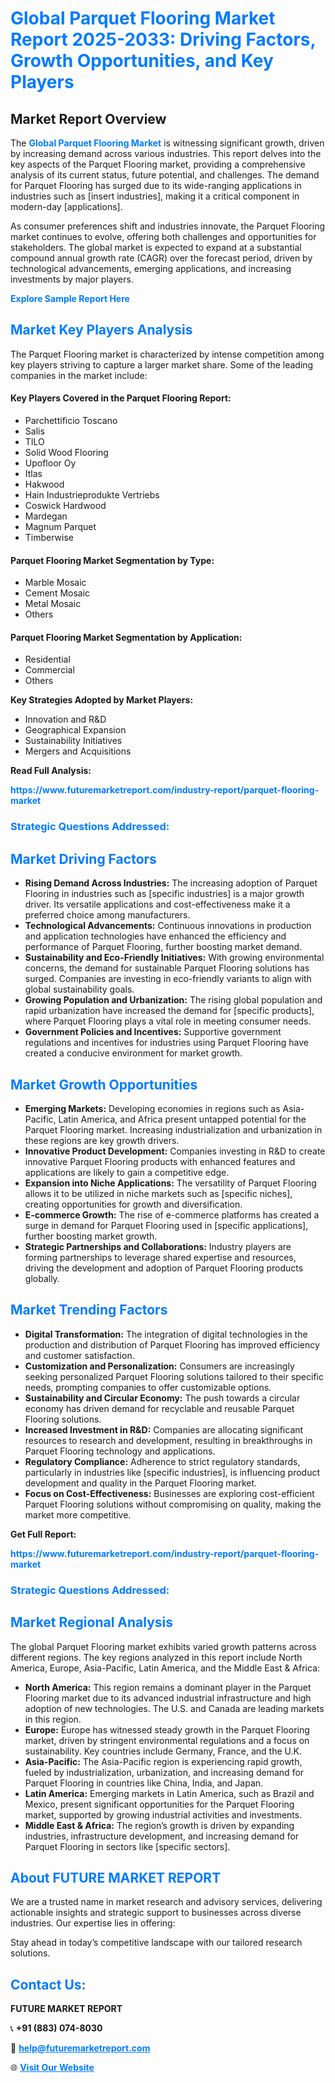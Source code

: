 <h1 style="color: #007BFF;">Global Parquet Flooring Market Report 2025-2033: Driving Factors, Growth Opportunities, and Key Players</h1>

<section id="overview">
<h2>Market Report Overview</h2>
<p>The <a href="https://www.futuremarketreport.com/industry-report/parquet-flooring-market" style="color: #007BFF; text-decoration: none;"><strong>Global Parquet Flooring Market</strong></a> is witnessing significant growth, driven by increasing demand across various industries. This report delves into the key aspects of the Parquet Flooring market, providing a comprehensive analysis of its current status, future potential, and challenges. The demand for Parquet Flooring has surged due to its wide-ranging applications in industries such as [insert industries], making it a critical component in modern-day [applications].</p>
<p>As consumer preferences shift and industries innovate, the Parquet Flooring market continues to evolve, offering both challenges and opportunities for stakeholders. The global market is expected to expand at a substantial compound annual growth rate (CAGR) over the forecast period, driven by technological advancements, emerging applications, and increasing investments by major players.</p>
</section>

<section id="overview">
<p><a href="https://www.futuremarketreport.com/request-sample/reportId=98297" style="color: #007BFF; text-decoration: none;"><strong>Explore Sample Report Here</strong></a></p>
</section>

<section id="key-players">
<h2 style="color: #007BFF;">Market Key Players Analysis</h2>
<p>The Parquet Flooring market is characterized by intense competition among key players striving to capture a larger market share. Some of the leading companies in the market include:</p>
<h4>Key Players Covered in the Parquet Flooring Report:</h4>
<ul><li>Parchettificio Toscano</li><li>Salis</li><li>TILO</li><li>Solid Wood Flooring</li><li>Upofloor Oy</li><li>Itlas</li><li>Hakwood</li><li>Hain Industrieprodukte Vertriebs</li><li>Coswick Hardwood</li><li>Mardegan</li><li>Magnum Parquet</li><li>Timberwise</li></ul>
<h4>Parquet Flooring Market Segmentation by Type:</h4>
<ul><li>Marble Mosaic</li><li>Cement Mosaic</li><li>Metal Mosaic</li><li>Others</li></ul>

<h4>Parquet Flooring Market Segmentation by Application:</h4>
<ul><li>Residential</li><li>Commercial</li><li>Others</li></ul>
<p><strong>Key Strategies Adopted by Market Players:</strong></p>
<ul>
<li>Innovation and R&D</li>
<li>Geographical Expansion</li>
<li>Sustainability Initiatives</li>
<li>Mergers and Acquisitions</li>
</ul>
</section>

<section>
<p><strong>Read Full Analysis: </strong></p><a href="https://www.futuremarketreport.com/industry-report/parquet-flooring-market" style="color: #007BFF; text-decoration: none;"><strong>https://www.futuremarketreport.com/industry-report/parquet-flooring-market</strong></a>
<h3 style="color: #007BFF;">Strategic Questions Addressed:</h3>
</section>

<section id="driving-factors">
<h2 style="color: #007BFF;">Market Driving Factors</h2>
<ul>
<li><strong>Rising Demand Across Industries:</strong> The increasing adoption of Parquet Flooring in industries such as [specific industries] is a major growth driver. Its versatile applications and cost-effectiveness make it a preferred choice among manufacturers.</li>
<li><strong>Technological Advancements:</strong> Continuous innovations in production and application technologies have enhanced the efficiency and performance of Parquet Flooring, further boosting market demand.</li>
<li><strong>Sustainability and Eco-Friendly Initiatives:</strong> With growing environmental concerns, the demand for sustainable Parquet Flooring solutions has surged. Companies are investing in eco-friendly variants to align with global sustainability goals.</li>
<li><strong>Growing Population and Urbanization:</strong> The rising global population and rapid urbanization have increased the demand for [specific products], where Parquet Flooring plays a vital role in meeting consumer needs.</li>
<li><strong>Government Policies and Incentives:</strong> Supportive government regulations and incentives for industries using Parquet Flooring have created a conducive environment for market growth.</li>
</ul>
</section>

<section id="growth-opportunities">
<h2 style="color: #007BFF;">Market Growth Opportunities</h2>
<ul>
<li><strong>Emerging Markets:</strong> Developing economies in regions such as Asia-Pacific, Latin America, and Africa present untapped potential for the Parquet Flooring market. Increasing industrialization and urbanization in these regions are key growth drivers.</li>
<li><strong>Innovative Product Development:</strong> Companies investing in R&D to create innovative Parquet Flooring products with enhanced features and applications are likely to gain a competitive edge.</li>
<li><strong>Expansion into Niche Applications:</strong> The versatility of Parquet Flooring allows it to be utilized in niche markets such as [specific niches], creating opportunities for growth and diversification.</li>
<li><strong>E-commerce Growth:</strong> The rise of e-commerce platforms has created a surge in demand for Parquet Flooring used in [specific applications], further boosting market growth.</li>
<li><strong>Strategic Partnerships and Collaborations:</strong> Industry players are forming partnerships to leverage shared expertise and resources, driving the development and adoption of Parquet Flooring products globally.</li>
</ul>
</section>

<section id="trending-factors">
<h2 style="color: #007BFF;">Market Trending Factors</h2>
<ul>
<li><strong>Digital Transformation:</strong> The integration of digital technologies in the production and distribution of Parquet Flooring has improved efficiency and customer satisfaction.</li>
<li><strong>Customization and Personalization:</strong> Consumers are increasingly seeking personalized Parquet Flooring solutions tailored to their specific needs, prompting companies to offer customizable options.</li>
<li><strong>Sustainability and Circular Economy:</strong> The push towards a circular economy has driven demand for recyclable and reusable Parquet Flooring solutions.</li>
<li><strong>Increased Investment in R&D:</strong> Companies are allocating significant resources to research and development, resulting in breakthroughs in Parquet Flooring technology and applications.</li>
<li><strong>Regulatory Compliance:</strong> Adherence to strict regulatory standards, particularly in industries like [specific industries], is influencing product development and quality in the Parquet Flooring market.</li>
<li><strong>Focus on Cost-Effectiveness:</strong> Businesses are exploring cost-efficient Parquet Flooring solutions without compromising on quality, making the market more competitive.</li>
</ul>
</section>

<section>
<p><strong>Get Full Report: </strong></p><a href="https://www.futuremarketreport.com/industry-report/parquet-flooring-market" style="color: #007BFF; text-decoration: none;"><strong>https://www.futuremarketreport.com/industry-report/parquet-flooring-market</strong></a>
<h3 style="color: #007BFF;">Strategic Questions Addressed:</h3>
</section>


<section id="regional-analysis">
<h2 style="color: #007BFF;">Market Regional Analysis</h2>
<p>The global Parquet Flooring market exhibits varied growth patterns across different regions. The key regions analyzed in this report include North America, Europe, Asia-Pacific, Latin America, and the Middle East & Africa:</p>
<ul>
<li><strong>North America:</strong> This region remains a dominant player in the Parquet Flooring market due to its advanced industrial infrastructure and high adoption of new technologies. The U.S. and Canada are leading markets in this region.</li>
<li><strong>Europe:</strong> Europe has witnessed steady growth in the Parquet Flooring market, driven by stringent environmental regulations and a focus on sustainability. Key countries include Germany, France, and the U.K.</li>
<li><strong>Asia-Pacific:</strong> The Asia-Pacific region is experiencing rapid growth, fueled by industrialization, urbanization, and increasing demand for Parquet Flooring in countries like China, India, and Japan.</li>
<li><strong>Latin America:</strong> Emerging markets in Latin America, such as Brazil and Mexico, present significant opportunities for the Parquet Flooring market, supported by growing industrial activities and investments.</li>
<li><strong>Middle East & Africa:</strong> The region’s growth is driven by expanding industries, infrastructure development, and increasing demand for Parquet Flooring in sectors like [specific sectors].</li>
</ul>
</section>

<footer>
<h2 style="color: #007BFF;">About FUTURE MARKET REPORT</h2>
<p>We are a trusted name in market research and advisory services, delivering actionable insights and strategic support to businesses across diverse industries. Our expertise lies in offering:</p>

<p>Stay ahead in today’s competitive landscape with our tailored research solutions.</p>

<h2 style="color: #007BFF;">Contact Us:</h2>
<p><strong>FUTURE MARKET REPORT</strong></p>
<p>📞 <strong>+91 (883) 074-8030</strong></p>
<p>📧 <strong><a href="mailto:help@futuremarketreport.com" style="color: #007BFF;">help@futuremarketreport.com</a></strong></p>
<p>🌐 <strong><a href="https://www.futuremarketreport.com/" style="color: #007BFF;">Visit Our Website</a></strong></p>
</footer>